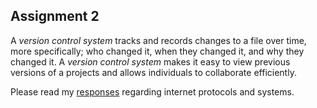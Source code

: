 ## Assignment 2

A _version control system_ tracks and records changes to a file over time, more specifically; who changed it, when they changed it, and why they changed it. A _version control system_ makes it easy to view previous versions of a projects and allows individuals to collaborate efficiently.

Please read my [responses](./responses.text) regarding internet protocols and systems.
